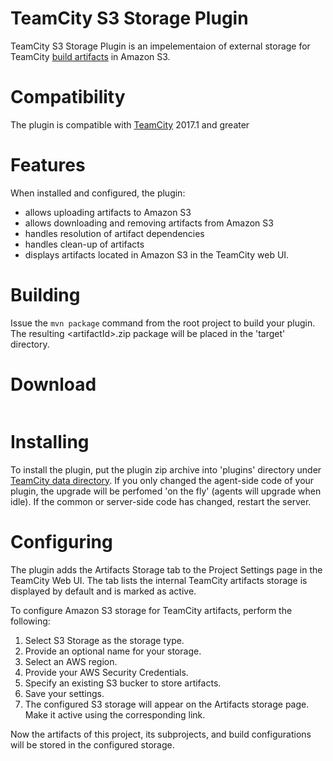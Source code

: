 # TeamCity S3 Storage Plugin

TeamCity S3 Storage Plugin is an impelementaion of external storage for TeamCity [build artifacts](https://confluence.jetbrains.com/display/TCDL/Build+Artifact) in Amazon S3.

# Compatibility

The plugin is compatible with [TeamCity](https://www.jetbrains.com/teamcity/download/) 2017.1 and greater

# Features

When installed and configured, the plugin:
* allows uploading artifacts to Amazon S3
* allows downloading and removing artifacts from Amazon S3
* handles resolution of artifact dependencies
* handles clean-up of artifacts 
* displays artifacts located in Amazon S3 in the TeamCity web UI.

# Building 
 Issue the `mvn package` command from the root project to build your plugin. The resulting \<artifactId>.zip package will be placed in the 'target' directory. 

# Download

<a href="https://teamcity.jetbrains.com/viewType.html?buildTypeId=TeamCityPluginsByJetBrains_AwsS3ArtifactStorage_TeamCityTrunk&tab=buildTypeHistoryList&tag=deploy&guest=1"><img src="https://teamcity.jetbrains.com/app/rest/builds/buildType:(id:TeamCityPluginsByJetBrains_AwsS3ArtifactStorage_TeamCityTrunk),tag:deploy/statusIcon.svg" alt=""/></a>

# Installing

To install the plugin, put the plugin zip archive into 'plugins' directory under [TeamCity data directory](https://confluence.jetbrains.com/display/TCDL/TeamCity+Data+Directory). 
If you only changed the agent-side code of your plugin, the upgrade will be perfomed 'on the fly' (agents will upgrade when idle). 
If the common or server-side code has changed, restart the server.

# Configuring 

The plugin adds the Artifacts Storage tab to the Project Settings page in the TeamCity Web UI. 
The tab lists the internal TeamCity artifacts storage is displayed by default and is marked as active.

To configure Amazon S3 storage for TeamCity artifacts, perform the following:
1. Select S3 Storage as the storage type.
2. Provide an optional name for your storage.
3. Select an AWS region.
4. Provide your AWS Security Credentials.
5. Specify an existing S3 bucker to store artifacts.
6. Save your settings.
7. The configured S3 storage will appear on the Artifacts storage page. Make it active using the corresponding link.

Now the artifacts of this project, its subprojects, and build configurations will be stored in the configured storage.
